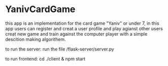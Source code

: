 # YanivCardGame

this app is an implementation for the card game "Yaniv" or under 7,
in this app users can register and creat a user profile and play agianst other users creat new game and train against the computer player with a simple descition making  algorithem.

to run the server: run the file /flask-server/server.py

to run frontend: cd ./client & npm start
